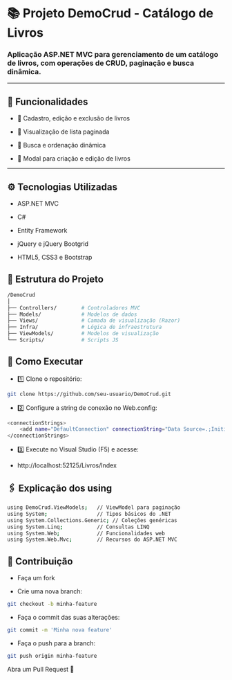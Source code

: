 # 📚 Projeto DemoCrud - Catálogo de Livros

### Aplicação ASP.NET MVC para gerenciamento de um catálogo de livros, com operações de CRUD, paginação e busca dinâmica.
---

## 🚀 Funcionalidades

- 📖 Cadastro, edição e exclusão de livros

- 📃 Visualização de lista paginada

- 🔎 Busca e ordenação dinâmica

- 📝 Modal para criação e edição de livros
---

## ⚙️ Tecnologias Utilizadas

- ASP.NET MVC

- C#

- Entity Framework

- jQuery e jQuery Bootgrid

- HTML5, CSS3 e Bootstrap

## 📂 Estrutura do Projeto

``` bash
/DemoCrud
│
├── Controllers/        # Controladores MVC
├── Models/             # Modelos de dados
├── Views/              # Camada de visualização (Razor)
├── Infra/              # Lógica de infraestrutura
├── ViewModels/         # Modelos de visualização
└── Scripts/            # Scripts JS
```
## 📝 Como Executar

- 1️⃣ Clone o repositório:
``` bash
git clone https://github.com/seu-usuario/DemoCrud.git
```

- 2️⃣ Configure a string de conexão no Web.config:

``` bash
<connectionStrings>
    <add name="DefaultConnection" connectionString="Data Source=.;Initial Catalog=CatalogoLivros;Integrated Security=True" />
</connectionStrings>
```

- 3️⃣ Execute no Visual Studio (F5) e acesse:


- http://localhost:52125/Livros/Index

## 🖇️ Explicação dos using
``` bash
using DemoCrud.ViewModels;   // ViewModel para paginação
using System;                // Tipos básicos do .NET
using System.Collections.Generic; // Coleções genéricas
using System.Linq;           // Consultas LINQ
using System.Web;            // Funcionalidades web
using System.Web.Mvc;        // Recursos do ASP.NET MVC
```

## 🤝 Contribuição

- Faça um fork

- Crie uma nova branch:
``` bash
git checkout -b minha-feature
```
- Faça o commit das suas alterações:
``` bash
git commit -m 'Minha nova feature'
```
- Faça o push para a branch:
``` bash
git push origin minha-feature
```
Abra um Pull Request 📩
